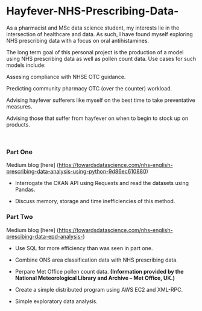 # Hayfever-NHS-Prescribing-Data-
<p>As a pharmacist and MSc data science student, my interests lie in the intersection of healthcare and data. As such, I have found myself exploring NHS prescribing
data with a focus on oral antihistamines.

The long term goal of this personal project is the production of a model using NHS prescribing data as well as pollen count data. Use cases for such models include:

Assesing compliance with NHSE OTC guidance.

Predicting community pharmacy OTC (over the counter) workload.

Advising hayfever sufferers like myself on the best time to take preventative measures.

Advising those that suffer from hayfever on when to begin to stock up on products. </p>
<p>&nbsp;</p>

<h3><b>Part One </b></h3>

Medium blog [here] (https://towardsdatascience.com/nhs-english-prescribing-data-analysis-using-python-9d86ec610880)

- Interrogate the CKAN API using Requests and read the datasets using Pandas.

- Discuss memory, storage and time inefficiencies of this method.

<h3><b>Part Two </b></h3>

Medium blog [here] (https://towardsdatascience.com/nhs-english-prescibing-data-epd-analysis-)

- Use SQL for more efficiency than was seen in part one.

- Combine ONS area classification data with NHS prescribing data.

- Perpare Met Office pollen count data. <b>(Information provided by the National Meteorological Library and Archive – Met Office, UK.)</b>

- Create a simple distributed program using AWS EC2 and XML-RPC.

- Simple exploratory data analysis.
